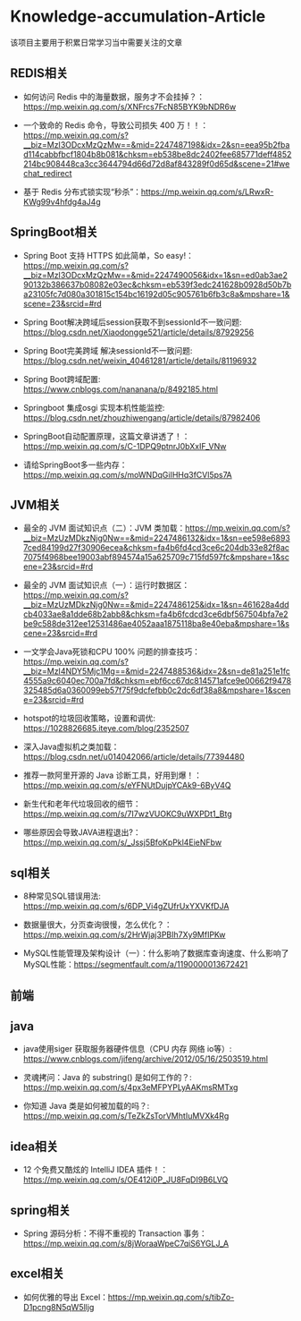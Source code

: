 # Knowledge-accumulation-Article
该项目主要用于积累日常学习当中需要关注的文章

## REDIS相关

- 如何访问 Redis 中的海量数据，服务才不会挂掉？：https://mp.weixin.qq.com/s/XNFrcs7FcN85BYK9bNDR6w

- 一个致命的 Redis 命令，导致公司损失 400 万！！：https://mp.weixin.qq.com/s?__biz=MzI3ODcxMzQzMw==&mid=2247487198&idx=2&sn=eea95b2fbad114cabbfbcf1804b8b081&chksm=eb538be8dc2402fee685771deff4852214bc908448ca3cc3644794d66d72d8af843289f0d65d&scene=21#wechat_redirect

- 基于 Redis 分布式锁实现“秒杀”：https://mp.weixin.qq.com/s/LRwxR-KWg99v4hfdg4aJ4g

## SpringBoot相关

- Spring Boot 支持 HTTPS 如此简单，So easy!：https://mp.weixin.qq.com/s?__biz=MzI3ODcxMzQzMw==&mid=2247490056&idx=1&sn=ed0ab3ae290132b386637b08082e03ec&chksm=eb539f3edc241628b0928d50b7ba23105fc7d080a301815c154bc16192d05c905761b6fb3c8a&mpshare=1&scene=23&srcid=#rd

- Spring Boot解决跨域后session获取不到sessionId不一致问题: https://blog.csdn.net/Xiaodongge521/article/details/87929256

- Spring Boot完美跨域 解决sessionId不一致问题: https://blog.csdn.net/weixin_40461281/article/details/81196932

- Spring Boot跨域配置: https://www.cnblogs.com/nananana/p/8492185.html

- Springboot 集成osgi 实现本机性能监控: https://blog.csdn.net/zhouzhiwengang/article/details/87982406

- SpringBoot自动配置原理，这篇文章讲透了！：https://mp.weixin.qq.com/s/C-1DPQ9ptnrJ0bXxIF_VNw

- 请给SpringBoot多一些内存：https://mp.weixin.qq.com/s/moWNDqGiIHHq3fCVl5ps7A

## JVM相关

- 最全的 JVM 面试知识点（二）：JVM 类加载：https://mp.weixin.qq.com/s?__biz=MzUzMDkzNjg0Nw==&mid=2247486132&idx=1&sn=ee598e68937ced84199d27f30906ecea&chksm=fa4b6fd4cd3ce6c204db33e82f8ac7075f4968bee19003abf894574a15a625709c715fd597fc&mpshare=1&scene=23&srcid=#rd

- 最全的 JVM 面试知识点（一）：运行时数据区：https://mp.weixin.qq.com/s?__biz=MzUzMDkzNjg0Nw==&mid=2247486125&idx=1&sn=461628a4ddcb4033ae8a1dde68b2abb8&chksm=fa4b6fcdcd3ce6dbf567504bfa7e2be9c588de312ee12531486ae4052aaa1875118ba8e40eba&mpshare=1&scene=23&srcid=#rd

- 一文学会Java死锁和CPU 100% 问题的排查技巧：https://mp.weixin.qq.com/s?__biz=MzI4NDY5Mjc1Mg==&mid=2247488536&idx=2&sn=de81a251e1fc4555a9c6040ec700a7fd&chksm=ebf6cc67dc814571afce9e00662f9478325485d6a0360099eb57f75f9dcfefbb0c2dc6df38a8&mpshare=1&scene=23&srcid=#rd

- hotspot的垃圾回收策略，设置和调优: https://1028826685.iteye.com/blog/2352507

- 深入Java虚拟机之类加载：https://blog.csdn.net/u014042066/article/details/77394480

- 推荐一款阿里开源的 Java 诊断工具，好用到爆！：https://mp.weixin.qq.com/s/eYFNUtDujpYCAk9-6ByV4Q

- 新生代和老年代垃圾回收的细节：https://mp.weixin.qq.com/s/7I7wzVUOKC9uWXPDt1_Btg

- 哪些原因会导致JAVA进程退出?：https://mp.weixin.qq.com/s/_Jssj5BfoKpPkl4EieNFbw

## sql相关

- 8种常见SQL错误用法: https://mp.weixin.qq.com/s/6DP_Vi4gZUfrUxYXVKfDJA

- 数据量很大，分页查询很慢，怎么优化？：https://mp.weixin.qq.com/s/2HrWjaj3PBIh7Xy9MfIPKw

- MySQL性能管理及架构设计（一）：什么影响了数据库查询速度、什么影响了MySQL性能：https://segmentfault.com/a/1190000013672421

## 前端

## java

- java使用siger 获取服务器硬件信息（CPU 内存 网络 io等）: https://www.cnblogs.com/jifeng/archive/2012/05/16/2503519.html

- 灵魂拷问：Java 的 substring() 是如何工作的？: https://mp.weixin.qq.com/s/4px3eMFPYPLyAAKmsRMTxg

- 你知道 Java 类是如何被加载的吗？: https://mp.weixin.qq.com/s/TeZkZsTorVMhtIuMVXk4Rg

## idea相关

- 12 个免费又酷炫的 IntelliJ IDEA 插件！：https://mp.weixin.qq.com/s/OE412i0P_JU8FqDI9B6LVQ

## spring相关

- Spring 源码分析：不得不重视的 Transaction 事务：https://mp.weixin.qq.com/s/8jWoraaWpeC7qiS6YGLJ_A

## excel相关 

- 如何优雅的导出 Excel：https://mp.weixin.qq.com/s/tibZo-D1pcng8N5qW5lljg

